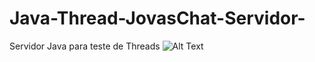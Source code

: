 # Java-Thread-JovasChat-Servidor-

Servidor Java para teste de Threads
![Alt Text](https://github.com/{user}/{repo}/raw/{branch}/servidor_java.png)
